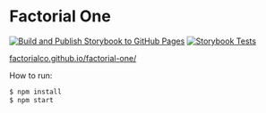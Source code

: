 # Factorial One

[![Build and Publish Storybook to GitHub Pages](https://github.com/factorialco/factorial-one/actions/workflows/deploy.yaml/badge.svg)](https://github.com/josepjaume/factorial-one/actions/workflows/deploy.yaml)
[![Storybook Tests](https://github.com/factorialco/factorial-one/actions/workflows/storybook-tests.yaml/badge.svg)](https://github.com/josepjaume/factorial-one/actions/workflows/storybook-tests.yaml)

[factorialco.github.io/factorial-one/](https://factorialco.github.io/factorial-one/)

How to run:

```bash
$ npm install
$ npm start
```
